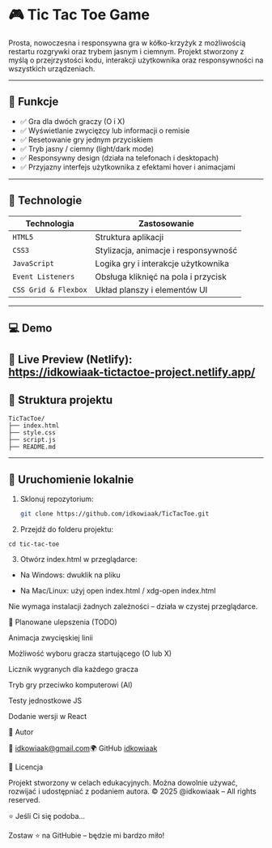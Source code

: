# 🎮 Tic Tac Toe Game

Prosta, nowoczesna i responsywna gra w kółko-krzyżyk z możliwością restartu rozgrywki oraz trybem jasnym i ciemnym. Projekt stworzony z myślą o przejrzystości kodu, interakcji użytkownika oraz responsywności na wszystkich urządzeniach.

---

## 🎯 Funkcje

- ✅ Gra dla dwóch graczy (O i X)  
- ✅ Wyświetlanie zwycięzcy lub informacji o remisie  
- ✅ Resetowanie gry jednym przyciskiem  
- ✅ Tryb jasny / ciemny (light/dark mode)  
- ✅ Responsywny design (działa na telefonach i desktopach)  
- ✅ Przyjazny interfejs użytkownika z efektami hover i animacjami

---

## 🧰 Technologie

| Technologia          | Zastosowanie                         |
| ------------------- | ------------------------------------ |
| `HTML5`             | Struktura aplikacji                  |
| `CSS3`              | Stylizacja, animacje i responsywność |
| `JavaScript`        | Logika gry i interakcje użytkownika  |
| `Event Listeners`   | Obsługa kliknięć na pola i przycisk |
| `CSS Grid & Flexbox`| Układ planszy i elementów UI         |

---

## 💻 Demo

🔗 **Live Preview (Netlify)**:  
https://idkowiaak-tictactoe-project.netlify.app/
---

## 📁 Struktura projektu

```
TicTacToe/
├── index.html
├── style.css
├── script.js
├── README.md
```
---
## 🚀 Uruchomienie lokalnie

1. Sklonuj repozytorium:

   ```bash
   git clone https://github.com/idkowiaak/TicTacToe.git
   ```

2. Przejdź do folderu projektu:
```
cd tic-tac-toe
```
3. Otwórz index.html w przeglądarce:

- Na Windows: dwuklik na pliku

- Na Mac/Linux: użyj open index.html / xdg-open index.html

Nie wymaga instalacji żadnych zależności – działa w czystej przeglądarce.

📌 Planowane ulepszenia (TODO)

 Animacja zwycięskiej linii

 Możliwość wyboru gracza startującego (O lub X)

 Licznik wygranych dla każdego gracza

 Tryb gry przeciwko komputerowi (AI)

 Testy jednostkowe JS

 Dodanie wersji w React

👤 Autor

📧 idkowiaak@gmail.com🌍 GitHub [idkowiaak](https://github.com/idkowiaak)

🧾 Licencja

Projekt stworzony w celach edukacyjnych. Można dowolnie używać, rozwijać i udostępniać z podaniem autora.
© 2025 @idkowiaak – All rights reserved.

⭐ Jeśli Ci się podoba...

Zostaw ⭐ na GitHubie – będzie mi bardzo miło!
